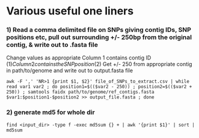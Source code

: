 # Various useful one liners

### 1) Read a comma delimited file on SNPs giving contig IDs, SNP positions etc, pull out surrounding +/- 250bp from the original contig, & write out to .fasta file
Change values as appropriate
Column 1 contains contig ID ($1)
Column 2 contains the SNP position ($2)
Get +/- 250 from appropriate contig in path/to/genome and write out to output.fasta file
```
awk -F ',' 'NR>1 {print $1, $2}' file_of_SNPs_to_extract.csv | while read var1 var2 ; do position1=$(($var2 - 250)) ; position2=$(($var2 + 250)) ; samtools faidx path/to/genome/ref_contigs.fasta $var1:$position1-$position2 >> output_file.fasta ; done
```


### 2) generate md5 for whole dir 
```
find <input_dir> -type f -exec md5sum {} + | awk '{print $1}' | sort | md5sum
```

